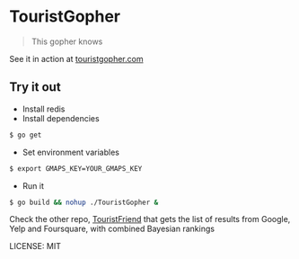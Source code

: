 # TouristGopher

> This gopher knows

See it in action at [touristgopher.com](http://touristgopher.com)

## Try it out
+ Install redis
+ Install dependencies
```Bash
$ go get
```
+ Set environment variables

```Bash
$ export GMAPS_KEY=YOUR_GMAPS_KEY
```
+ Run it
```Bash
$ go build && nohup ./TouristGopher & 
```

Check the other repo, [TouristFriend](http://github.com/octohedron/TouristFriend) that gets the list of results from Google, Yelp and Foursquare, with combined Bayesian rankings

LICENSE: MIT
